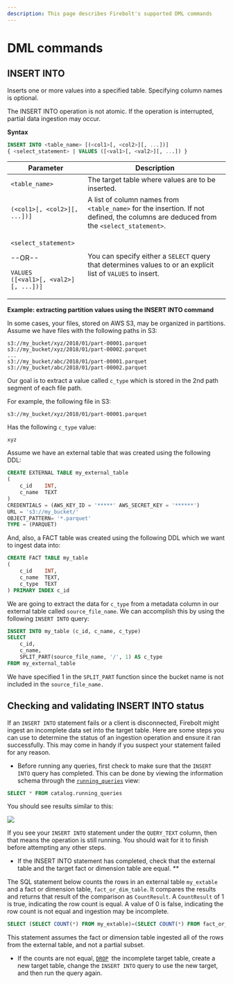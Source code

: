 ```yaml
---
description: This page describes Firebolt's supported DML commands
---
```


# DML commands

## INSERT INTO

Inserts one or more values into a specified table. Specifying column names is optional.


The INSERT INTO operation is not atomic. If the operation is interrupted, partial data ingestion may occur.


**Syntax**

```sql
INSERT INTO <table_name> [(<col1>[, <col2>][, ...])] 
{ <select_statement> | VALUES ([<val1>[, <val2>][, ...]) }
```

| Parameter                                                                                                                | Description                                                                                                                          |
| ------------------------------------------------------------------------------------------------------------------------ | ------------------------------------------------------------------------------------------------------------------------------------ |
| `<table_name>`                                                                                                           | The target table where values are to be inserted.                                                                                    |
| `(<col1>[, <col2>][, ...])]`                                                                                             | A list of column names from `<table_name>` for the insertion. If not defined, the columns are deduced from the `<select_statement>`. |
| <p><code>&#x3C;select_statement></code></p><p>--OR--</p><p><code>VALUES ([&#x3C;val1>[, &#x3C;val2>][, ...])]</code></p> | You can specify either a `SELECT` query that determines values to or an explicit list of `VALUES` to insert.                         |

**Example: extracting partition values using the INSERT INTO command**

In some cases, your files, stored on AWS S3, may be organized in partitions. Assume we have files with the following paths in S3:

```
s3://my_bucket/xyz/2018/01/part-00001.parquet
s3://my_bucket/xyz/2018/01/part-00002.parquet
...
s3://my_bucket/abc/2018/01/part-00001.parquet
s3://my_bucket/abc/2018/01/part-00002.parquet
```

Our goal is to extract a value called `c_type` which is stored in the 2nd path segment of each file path.

For example, the following file in S3:

```
s3://my_bucket/xyz/2018/01/part-00001.parquet
```

Has the following `c_type` value:

```
xyz
```

Assume we have an external table that was created using the following DDL:

```sql
CREATE EXTERNAL TABLE my_external_table
( 
    c_id    INT,
    c_name  TEXT
)
CREDENTIALS = (AWS_KEY_ID = '*****' AWS_SECRET_KEY = '******')
URL = 's3://my_bucket/'
OBJECT_PATTERN= '*.parquet'
TYPE = (PARQUET)
```

And, also, a FACT table was created using the following DDL which we want to ingest data into:

```sql
CREATE FACT TABLE my_table
( 
    c_id    INT,
    c_name  TEXT,
    c_type  TEXT 
) PRIMARY INDEX c_id
```

We are going to extract the data for `c_type` from a metadata column in our external table called `source_file_name`. We can accomplish this by using the following `INSERT INTO` query:

```sql
INSERT INTO my_table (c_id, c_name, c_type)
SELECT 
    c_id,
    c_name,
    SPLIT_PART(source_file_name, '/', 1) AS c_type
FROM my_external_table
```


We have specified 1 in the `SPLIT_PART` function since the bucket name is not included in the `source_file_name.`


## **Checking and validating INSERT INTO status**

If an `INSERT INTO` statement fails or a client is disconnected, Firebolt might ingest an incomplete data set into the target table. Here are some steps you can use to determine the status of an ingestion operation and ensure it ran successfully. This may come in handy if you suspect your statement failed for any reason.

* Before running any queries, first check to make sure that the `INSERT INTO` query has completed. This can be done by viewing the information schema through the [`running_queries`](../../general-reference/information-schema/running-queries.md) view:

```sql
SELECT * FROM catalog.running_queries
```

You should see results similar to this:

![](../../.gitbook/assets/running\_queries.png)

If you see your `INSERT INTO` statement under the `QUERY_TEXT` column, then that means the operation is still running. You should wait for it to finish before attempting any other steps.

* If the INSERT INTO statement has completed, check that the external table and the target fact or dimension table are equal. _\*\*_

The SQL statement below counts the rows in an external table `my_extable` and a fact or dimension table, `fact_or_dim_table`. It compares the results and returns that result of the comparison as `CountResult`. A `CountResult` of 1 is true, indicating the row count is equal. A value of 0 is false, indicating the row count is not equal and ingestion may be incomplete.

```sql
SELECT (SELECT COUNT(*) FROM my_extable)=(SELECT COUNT(*) FROM fact_or_dim_table) AS CountResult;
```

This statement assumes the fact or dimension table ingested all of the rows from the external table, and not a partial subset.

* If the counts are not equal, [`DROP`](https://docs.firebolt.io/sql-reference/commands/ddl-commands#drop)` `the incomplete target table, create a new target table, change the `INSERT INTO` query to use the new target, and then run the query again.
